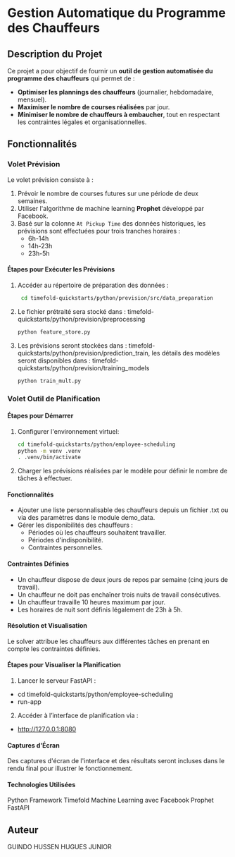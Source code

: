 # Gestion Automatique du Programme des Chauffeurs

## Description du Projet  
Ce projet a pour objectif de fournir un **outil de gestion automatisée du programme des chauffeurs** qui permet de :  
* **Optimiser les plannings des chauffeurs** (journalier, hebdomadaire, mensuel).  
* **Maximiser le nombre de courses réalisées** par jour.  
* **Minimiser le nombre de chauffeurs à embaucher**, tout en respectant les contraintes légales et organisationnelles.  

## Fonctionnalités  
### Volet Prévision  
Le volet prévision consiste à :  
1. Prévoir le nombre de courses futures sur une période de deux semaines.  
2. Utiliser l'algorithme de machine learning **Prophet** développé par Facebook.  
3. Basé sur la colonne `At Pickup Time` des données historiques, les prévisions sont effectuées pour trois tranches horaires :  
   - 6h-14h  
   - 14h-23h  
   - 23h-5h  

#### Étapes pour Exécuter les Prévisions  
1. Accéder au répertoire de préparation des données :  
   ```bash
    cd timefold-quickstarts/python/prevision/src/data_preparation
2. Le fichier prétraité sera stocké dans : timefold-quickstarts/python/prevision/preprocessing
    ```bash
    python feature_store.py 
3. Les prévisions seront stockées dans : timefold-quickstarts/python/prevision/prediction_train, les détails des modèles seront disponibles dans : timefold-quickstarts/python/prevision/training_models 
    ```bash
    python train_mult.py 


### Volet Outil de Planification
#### Étapes pour Démarrer
1. Configurer l'environnement virtuel:
    ```bash
    cd timefold-quickstarts/python/employee-scheduling
    python -m venv .venv
    . .venv/bin/activate
2. Charger les prévisions réalisées par le modèle pour définir le nombre de tâches à effectuer.


#### Fonctionnalités
- Ajouter une liste personnalisable des chauffeurs depuis un fichier .txt ou via des paramètres dans le module demo_data.
- Gérer les disponibilités des chauffeurs :
    * Périodes où les chauffeurs souhaitent travailler.
    * Périodes d'indisponibilité.
    * Contraintes personnelles.

#### Contraintes Définies
- Un chauffeur dispose de deux jours de repos par semaine (cinq jours de travail).
- Un chauffeur ne doit pas enchaîner trois nuits de travail consécutives.
- Un chauffeur travaille 10 heures maximum par jour.
- Les horaires de nuit sont définis légalement de 23h à 5h.

#### Résolution et Visualisation
Le solver attribue les chauffeurs aux différentes tâches en prenant en compte les contraintes définies.

#### Étapes pour Visualiser la Planification
1. Lancer le serveur FastAPI :
    
- cd timefold-quickstarts/python/employee-scheduling
- run-app

2. Accéder à l’interface de planification via :
- http://127.0.0.1:8080

#### Captures d'Écran
Des captures d'écran de l'interface et des résultats seront incluses dans le rendu final pour illustrer le fonctionnement.

#### Technologies Utilisées
Python
Framework Timefold
Machine Learning avec Facebook Prophet
FastAPI

## Auteur
GUINDO HUSSEN HUGUES JUNIOR